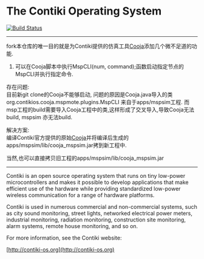 The Contiki Operating System  
============================

[![Build Status](https://travis-ci.org/contiki-os/contiki.svg?branch=master)](https://travis-ci.org/contiki-os/contiki/branches)

***
fork本仓库的唯一目的就是为Contiki提供的仿真工具[Cooja](https://github.com/yulincoder/contiki/tree/master/tools/cooja)添加几个微不足道的功能.
  1. 可以在Cooja脚本中执行MspCLI(num, command);函数启动指定节点的MspCLI并执行指定命令.

存在问题:  
  目前新git clone的Cooja不能够启动, 问题的原因是Cooja.java导入的类
  org.contikios.cooja.mspmote.plugins.MspCLI 来自于apps/mspsim工程.
  而msp工程的build需要导入Cooja工程中的类,这样形成了交叉导入,导致Cooja无法build, mspsim
  亦无法build.

解决方案:  
  编译Contiki官方提供的原始[Cooja](https://github.com/contiki-os/contiki/tree/master/tools/cooja)并将编译后生成的apps/mspsim/lib/cooja_mspsim.jar拷到新工程中.

  当然,也可以直接拷贝旧工程的apps/mspsim/lib/cooja_mspsim.jar
***

Contiki is an open source operating system that runs on tiny low-power
microcontrollers and makes it possible to develop applications that
make efficient use of the hardware while providing standardized
low-power wireless communication for a range of hardware platforms.

Contiki is used in numerous commercial and non-commercial systems,
such as city sound monitoring, street lights, networked electrical
power meters, industrial monitoring, radiation monitoring,
construction site monitoring, alarm systems, remote house monitoring,
and so on.

For more information, see the Contiki website:

[http://contiki-os.org](http://contiki-os.org)
